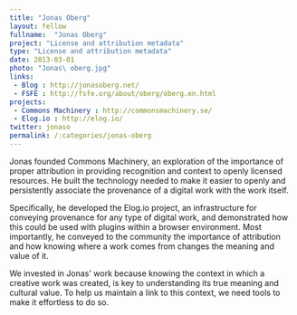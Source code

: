 ```yaml
---
title: "Jonas Oberg"
layout: fellow
fullname:  "Jonas Oberg"
project: "License and attribution metadata"
type: "License and attribution metadata"
date: 2013-03-01
photo: "Jonas\ oberg.jpg"
links:
 - Blog : http://jonasoberg.net/
 - FSFE : http://fsfe.org/about/oberg/oberg.en.html
projects:
 - Commons Machinery : http://commonsmachinery.se/
 - Elog.io : http://elog.io/
twitter: jonaso
permalink: /:categories/jonas-oberg
---
```


Jonas founded Commons Machinery, an exploration of the importance of proper attribution in providing recognition and context to openly licensed resources. He built the technology needed to make it easier to openly and persistently associate the provenance of a digital work with the work itself.

Specifically, he developed the Elog.io project, an infrastructure for conveying provenance for any type of digital work, and demonstrated how this could be used with plugins within a browser environment. Most importantly, he conveyed to the community the importance of attribution and how knowing where a work comes from changes the meaning and value of it.

We invested in Jonas' work because knowing the context in which a creative work was created, is key to understanding its true meaning and cultural value. To help us maintain a link to this context, we need tools to make it effortless to do so.
